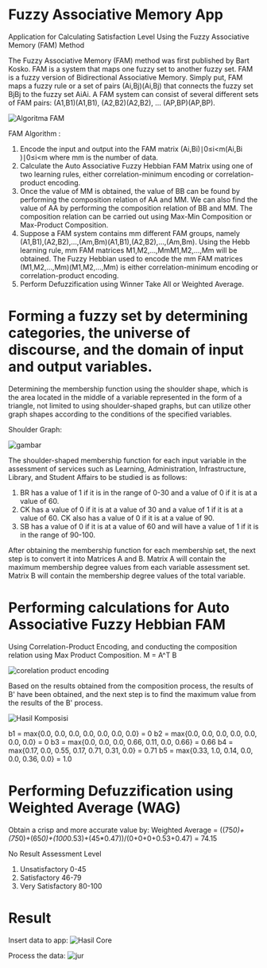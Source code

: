 # Fuzzy Associative Memory App
Application for Calculating Satisfaction Level Using the Fuzzy Associative Memory (FAM) Method

The Fuzzy Associative Memory (FAM) method was first published by Bart Kosko. FAM is a system that maps one fuzzy set to another fuzzy set. FAM is a fuzzy version of Bidirectional Associative Memory. Simply put, FAM maps a fuzzy rule or a set of pairs (Ai,Bj)(Ai​,Bj​) that connects the fuzzy set BjBj​ to the fuzzy set AiAi​. A FAM system can consist of several different sets of FAM pairs: (A1,B1)(A1​,B1​), (A2,B2)(A2​,B2​), ... (AP,BP)(AP​,BP​).

![Algoritma FAM](https://github.com/user-attachments/assets/afb9ed15-175c-4f3a-815e-999f7c38af45)

FAM Algorithm :
1. Encode the input and output into the FAM matrix (Ai,Bi)∣0≤i<m(Ai​,Bi​)∣0≤i<m where mm is the number of data.
2. Calculate the Auto Associative Fuzzy Hebbian FAM Matrix using one of two learning rules, either correlation-minimum encoding or correlation-product encoding.
3. Once the value of MM is obtained, the value of BB can be found by performing the composition relation of AA and MM. We can also find the value of AA by performing the composition relation of BB and MM. The composition relation can be carried out using Max-Min Composition or Max-Product Composition.
4. Suppose a FAM system contains mm different FAM groups, namely (A1,B1),(A2,B2),…,(Am,Bm)(A1​,B1​),(A2​,B2​),…,(Am​,Bm​). Using the Hebb learning rule, mm FAM matrices M1,M2,…,MmM1​,M2​,…,Mm​ will be obtained. The Fuzzy Hebbian used to encode the mm FAM matrices (M1,M2,…,Mm)(M1​,M2​,…,Mm​) is either correlation-minimum encoding or correlation-product encoding.
5. Perform Defuzzification using Winner Take All or Weighted Average.

# Forming a fuzzy set by determining categories, the universe of discourse, and the domain of input and output variables.
Determining the membership function using the shoulder shape, which is the area located in the middle of a variable represented in the form of a triangle, not limited to using shoulder-shaped graphs, but can utilize other graph shapes according to the conditions of the specified variables.

Shoulder Graph:

![gambar](https://github.com/user-attachments/assets/3cce7374-f1e8-48e3-bd2d-ab32aab5d89a)

The shoulder-shaped membership function for each input variable in the assessment of services such as Learning, Administration, Infrastructure, Library, and Student Affairs to be studied is as follows:

1. BR has a value of 1 if it is in the range of 0-30 and a value of 0 if it is at a value of 60.
2. CK has a value of 0 if it is at a value of 30 and a value of 1 if it is at a value of 60. CK also has a value of 0 if it is at a value of 90.
3. SB has a value of 0 if it is at a value of 60 and will have a value of 1 if it is in the range of 90-100.

After obtaining the membership function for each membership set, the next step is to convert it into Matrices A and B. Matrix A will contain the maximum membership degree values from each variable assessment set. Matrix B will contain the membership degree values of the total variable. 

# Performing calculations for Auto Associative Fuzzy Hebbian FAM
Using Correlation-Product Encoding, and conducting the composition relation using Max Product Composition.
M = A^T B

![corelation product encoding](https://github.com/user-attachments/assets/8081fb5b-cccd-4abf-869b-705ff2eb7b36)


Based on the results obtained from the composition process, the results of B' have been obtained, and the next step is to find the maximum value from the results of the B' process.

![Hasil Komposisi](https://github.com/user-attachments/assets/2253bcd2-91be-4772-89f7-b01986cb6ce9)

b1 = max{0.0, 0.0, 0.0, 0.0, 0.0, 0.0, 0.0}
= 0
b2 = max{0.0, 0.0, 0.0, 0.0, 0.0, 0.0, 0.0}
= 0
b3 = max{0.0, 0.0, 0.0, 0.66, 0.11, 0.0, 0.66}
= 0.66
b4 = max{0.17, 0.0, 0.55, 0.17, 0.71, 0.31, 0.0}
= 0.71
b5 = max{0.33, 1.0, 0.14, 0.0, 0.0, 0.36, 0.0}
= 1.0

# Performing Defuzzification using Weighted Average (WAG)
Obtain a crisp and more accurate value by:
Weighted Average = ((75*0)+(75*0)+(65*0)+(100*0.53)+(45*0.47))/(0+0+0+0.53+0.47) = 74.15 

No	Result	Assessment Level
1.	Unsatisfactory	0-45
2.	Satisfactory	46-79
3.	Very Satisfactory	80-100

# Result
Insert data to app:
![Hasil Core](https://github.com/user-attachments/assets/cc31f371-cf3e-4e2d-81dc-204f72af97f4)

Process the data:
![jur](https://github.com/user-attachments/assets/bfbb556d-22a2-4e4f-bf61-4e05b353b8dc)


